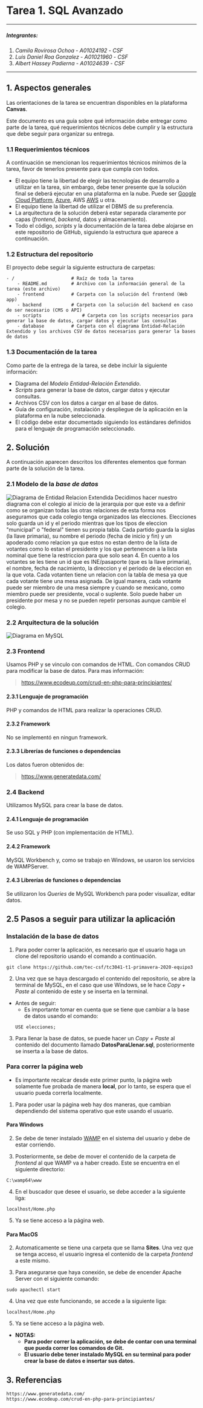 # Tarea 1. SQL Avanzado

---

##### Integrantes:
1. *Camila Rovirosa Ochoa* - *A01024192* - *CSF*
2. *Luis Daniel Roa Gonzalez* - *A01021960* - *CSF*
3. *Albert Hassey Padierna* - *A01024639* - *CSF*

---
## 1. Aspectos generales

Las orientaciones de la tarea se encuentran disponibles en la plataforma **Canvas**.

Este documento es una guía sobre qué información debe entregar como parte de la tarea, qué requerimientos técnicos debe cumplir y la estructura que debe seguir para organizar su entrega.


### 1.1 Requerimientos técnicos

A continuación se mencionan los requerimientos técnicos mínimos de la tarea, favor de tenerlos presente para que cumpla con todos.

* El equipo tiene la libertad de elegir las tecnologías de desarrollo a utilizar en la tarea, sin embargo, debe tener presente que la solución final se deberá ejecutar en una plataforma en la nube. Puede ser  [Google Cloud Platform](https://cloud.google.com/?hl=es), [Azure](https://azure.microsoft.com/en-us/), AWS [AWS](https://aws.amazon.com/es/free/) u otra.
* El equipo tiene la libertad de utilizar el DBMS de su preferencia.
* La arquitectura de la solución deberá estar separada claramente por capas (*frontend*, *backend*, datos y almacenamiento).
* Todo el código, *scripts* y la documentación de la tarea debe alojarse en este repositorio de GitHub, siguiendo la estructura que aparece a continuación.

### 1.2 Estructura del repositorio

El proyecto debe seguir la siguiente estructura de carpetas:
```
- / 			        # Raíz de toda la tarea
    - README.md			# Archivo con la información general de la tarea (este archivo)
    - frontend			# Carpeta con la solución del frontend (Web app)
    - backend			# Carpeta con la solución del backend en caso de ser necesario (CMS o API)
    - scripts		        # Carpeta con los scripts necesarios para generar la base de datos, cargar datos y ejecutar las consultas
    - database			# Carpeta con el diagrama Entidad-Relación Extendido y los archivos CSV de datos necesarios para generar la bases de datos

```

### 1.3 Documentación de la tarea

Como parte de la entrega de la tarea, se debe incluir la siguiente información:

* Diagrama del *Modelo Entidad-Relación Extendido*.
* *Scripts* para generar la base de datos, cargar datos y ejecutar consultas.
* Archivos CSV con los datos a cargar en al base de datos.
* Guía de configuración, instalación y despliegue de la aplicación en la plataforma en la nube  seleccionada.
* El código debe estar documentado siguiendo los estándares definidos para el lenguaje de programación seleccionado.

## 2. Solución

A continuación aparecen descritos los diferentes elementos que forman parte de la solución de la tarea.

### 2.1 Modelo de la *base de datos* 
![Diagrama de Entidad Relacion Extendida](https://github.com/tec-csf/tc3041-t1-primavera-2020-equipo3/blob/master/Images/Tarea1.ModeloERE.png)
Decidimos hacer nuestro diagrama con el colegio al inicio de la jerarquia por que este va a definir como se organizan todas las otras relaciones de esta forma nos aseguramos que cada colegio tenga organizados las elecciones.
Elecciones solo guarda un id y el periodo mientras que los tipos de eleccion "municipal" o "federal" tienen su propia tabla.
Cada partido guarda la siglas (la llave primaria), su nombre el periodo (fecha de inicio y fin) y un apoderado como relacion ya que estos no estan dentro de la lista de votantes como lo estan el presidente y los que pertenencen a la lista nominal que tiene la restriccion para que solo sean 4. En cuento a los votantes se les tiene un id que es INE/pasaporte (que es la llave primaria), el nombre, fecha de nacimiento, la direccion y el periodo de la eleccion en la que vota. Cada votanten tiene un relacion con la tabla de mesa ya que cada votante tiene una mesa asignada. De igual manera, cada votante puede ser miembro de una mesa siempre y cuando se mexicano, como miembro puede ser presidente, vocal o suplente. Solo puede haber un presidente por mesa y no se pueden repetir personas aunque cambie el colegio. 

### 2.2 Arquitectura de la solución
![Diagrama en MySQL](https://github.com/tec-csf/tc3041-t1-primavera-2020-equipo3/blob/master/Images/DiagramaMySQL.jpeg)

### 2.3 Frontend
Usamos PHP y se vinculo con comandos de HTML. Con comandos CRUD para modificar la base de datos.
Para mas información: 

>https://www.ecodeup.com/crud-en-php-para-principiantes/

#### 2.3.1 Lenguaje de programación
 PHP y comandos de HTML para realizar la operaciones CRUD.
#### 2.3.2 Framework
  No se implementó en ningun framework. 
#### 2.3.3 Librerías de funciones o dependencias
Los datos fueron obtenidos de:
>https://www.generatedata.com/

### 2.4 Backend
Utilizamos MySQL para crear la base de datos.

#### 2.4.1 Lenguaje de programación
Se uso SQL y PHP (con implementación de HTML).
#### 2.4.2 Framework
MySQL Workbench y, como se trabajo en Windows, se usaron los servicios de WAMPServer.
#### 2.4.3 Librerías de funciones o dependencias
Se utilizaron los _Queries_ de MySQL Workbench para poder visualizar, editar datos.

## 2.5 Pasos a seguir para utilizar la aplicación


### Instalación de la base de datos 
1. Para poder correr la aplicación, es necesario que el usuario haga un clone del repositorio usando el comando a continuación.
```
git clone https://github.com/tec-csf/tc3041-t1-primavera-2020-equipo3
```

2. Una vez que se haya descargado el contenido del repositorio, se abre la terminal de MySQL, en el caso que use Windows, se le hace _Copy + Paste_ al contenido de este y se inserta en la terminal.

* Antes de seguir:
  * Es importante tomar en cuenta que se tiene que cambiar a la base de datos usando el comando:
  ```
  USE elecciones;
  ```

3. Para llenar la base de datos, se puede hacer un _Copy + Paste_ al contenido del documento llamado **DatosParaLlenar.sql**, posteriormente se inserta a la base de datos.

### Para correr la página web

* Es importante recalcar desde este primer punto, la página web solamente fue probada de manera **local**, por lo tanto, se espera que el usuario pueda correrla localmente.

1. Para poder usar la página web hay dos maneras, que cambian dependiendo del sistema operativo que este usando el usuario.

#### Para Windows

2. Se debe de tener instalado [WAMP](http://www.wampserver.com/en/) en el sistema del usuario y debe de estar corriendo.

3. Posteriormente, se debe de mover el contenido de la carpeta de _frontend_ al que WAMP va a haber creado. Este se encuentra en el siguiente directorio:

```
C:\wamp64\www
```

4. En el buscador que desee el usuario, se debe acceder a la siguiente liga:

```
localhost/Home.php
```

5. Ya se tiene acceso a la página web.

#### Para MacOS

2. Automaticamente se tiene una carpeta que se llama __Sites__. Una vez que se tenga acceso, el usuario ingresa el contenido de la carpeta _frontend_ a este mismo.

3. Para asegurarse que haya conexión, se debe de encender Apache Server con el siguiente comando:

```
sudo apachectl start
```

4. Una vez que este funcionando, se accede a la siguiente liga:

```
localhost/Home.php
```

5. Ya se tiene acceso a la página web.

* __NOTAS:__
  * __Para poder correr la aplicación, se debe de contar con una terminal que pueda correr los comandos de Git.__ 
  * __El usuario debe tener instalado MySQL en su terminal para poder crear la base de datos e insertar sus datos.__


## 3. Referencias
    https://www.generatedata.com/
    https://www.ecodeup.com/crud-en-php-para-principiantes/
